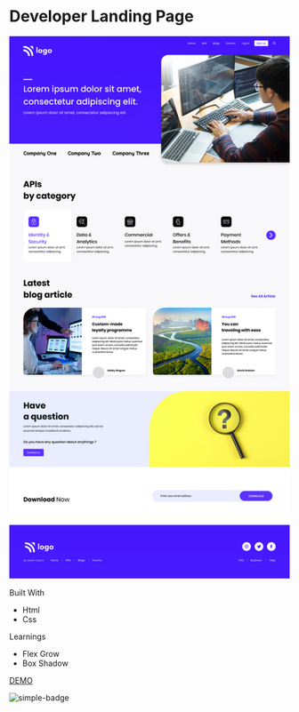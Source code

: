 # Developer Landing  Page

![Image](./9.png)

Built With
- Html
- Css

Learnings
- Flex Grow
- Box Shadow

[DEMO](https://gnw-landing-page.netlify.app/)

![simple-badge](https://img.shields.io/badge/HTML-CSS-orange)